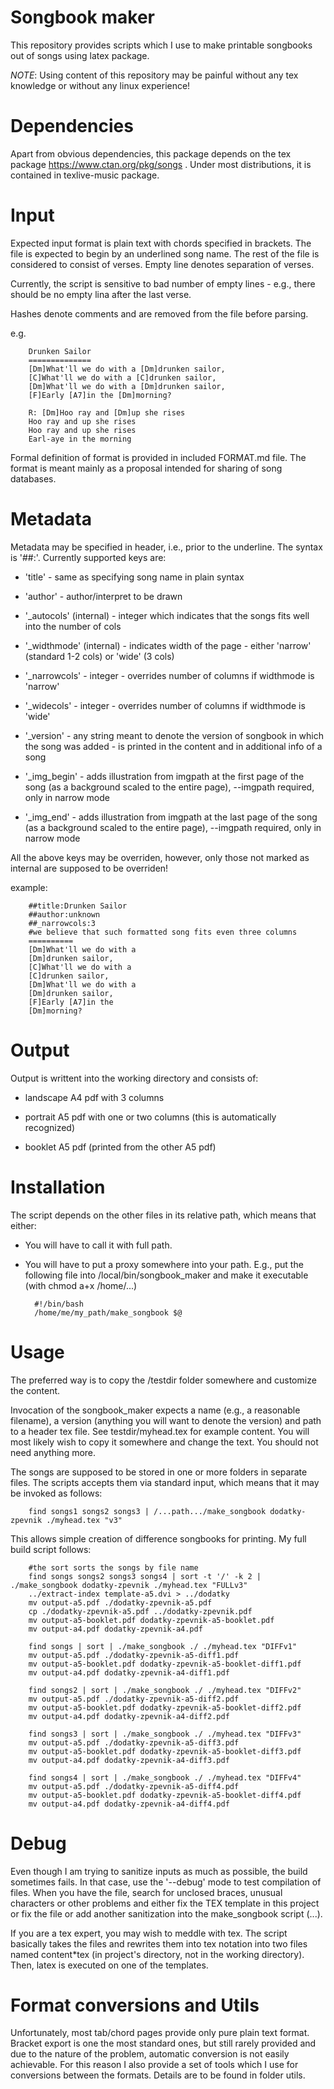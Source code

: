 Songbook maker
==============

This repository provides scripts which I use to make printable songbooks out of songs using latex package.

*NOTE*: Using content of this repository may be painful without any tex knowledge or without any linux experience!

Dependencies
============
Apart from obvious dependencies, this package depends on the tex package https://www.ctan.org/pkg/songs . Under most distributions, it is contained in texlive-music package.

Input
=====

Expected input format is plain text with chords specified in brackets. The file is expected to begin by an underlined song name. The rest of the file is considered to consist of verses. Empty line denotes separation of verses.

Currently, the script is sensitive to bad number of empty lines - e.g., there should be no empty lina after the last verse.

Hashes denote comments and are removed from the file before parsing.

e.g.

        Drunken Sailor
        ==============
        [Dm]What'll we do with a [Dm]drunken sailor,
        [C]What'll we do with a [C]drunken sailor,
        [Dm]What'll we do with a [Dm]drunken sailor,
        [F]Early [A7]in the [Dm]morning?

        R: [Dm]Hoo ray and [Dm]up she rises
        Hoo ray and up she rises
        Hoo ray and up she rises
        Earl-aye in the morning

Formal definition of format is provided in included FORMAT.md file. The format is meant mainly as a proposal intended for sharing of song databases.

Metadata
========
Metadata may be specified in header, i.e., prior to the underline. The syntax is '##<key>:<value>'. Currently supported keys are:

* 'title' - same as specifying song name in plain syntax

* 'author' - author/interpret to be drawn

* '_autocols' (internal) - integer which indicates that the songs fits well into the number of cols 

* '_widthmode' (internal) - indicates width of the page - either 'narrow' (standard 1-2 cols) or 'wide' (3 cols)

* '_narrowcols' - integer - overrides number of columns if widthmode is 'narrow'

* '_widecols' - integer - overrides number of columns if widthmode is 'wide'

* '_version' - any string meant to denote the version of songbook in which the song was added - is printed in the content and in additional info of a song

* '_img_begin' - adds illustration from imgpath at the first page of the song (as a background scaled to the entire page), --imgpath required, only in narrow mode

* '_img_end' - adds illustration from imgpath at the last page of the song (as a background scaled to the entire page), --imgpath required, only in narrow mode

All the above keys may be overriden, however, only those not marked as internal are supposed to be overriden!

example:

        ##title:Drunken Sailor
        ##author:unknown
        ##_narrowcols:3
        #we believe that such formatted song fits even three columns 
        ==========
        [Dm]What'll we do with a 
        [Dm]drunken sailor,
        [C]What'll we do with a 
        [C]drunken sailor,
        [Dm]What'll we do with a 
        [Dm]drunken sailor,
        [F]Early [A7]in the 
        [Dm]morning?

Output
======
Output is writtent into the working directory and consists of:

* landscape A4 pdf with 3 columns

* portrait A5 pdf with one or two columns (this is automatically recognized) 

* booklet A5 pdf (printed from the other A5 pdf)

Installation
============
The script depends on the other files in its relative path, which means that either:

* You will have to call it with full path.

* You will have to put a proxy somewhere into your path. E.g., put the following file into /local/bin/songbook_maker and make it executable (with chmod a+x /home/...)

        #!/bin/bash
        /home/me/my_path/make_songbook $@

Usage 
=====
The preferred way is to copy the <repository root>/testdir folder somewhere and customize the content.

Invocation of the songbook_maker expects a name (e.g., a reasonable filename), a version (anything you will want to denote the version) and path to a header tex file. See testdir/myhead.tex for example content. You will most likely wish to copy it somewhere and change the text. You should not need anything more.

The songs are supposed to be stored in one or more folders in separate files. The scripts accepts them via standard input, which means that it may be invoked as follows:
        
        find songs1 songs2 songs3 | /...path.../make_songbook dodatky-zpevnik ./myhead.tex "v3"

This allows simple creation of difference songbooks for printing. My full build script follows:

        #the sort sorts the songs by file name
        find songs songs2 songs3 songs4 | sort -t '/' -k 2 | ./make_songbook dodatky-zpevnik ./myhead.tex "FULLv3"
        ../extract-index template-a5.dvi > ../dodatky
        mv output-a5.pdf ./dodatky-zpevnik-a5.pdf
        cp ./dodatky-zpevnik-a5.pdf ../dodatky-zpevnik.pdf
        mv output-a5-booklet.pdf dodatky-zpevnik-a5-booklet.pdf
        mv output-a4.pdf dodatky-zpevnik-a4.pdf

        find songs | sort | ./make_songbook ./ ./myhead.tex "DIFFv1"
        mv output-a5.pdf ./dodatky-zpevnik-a5-diff1.pdf
        mv output-a5-booklet.pdf dodatky-zpevnik-a5-booklet-diff1.pdf
        mv output-a4.pdf dodatky-zpevnik-a4-diff1.pdf

        find songs2 | sort | ./make_songbook ./ ./myhead.tex "DIFFv2"
        mv output-a5.pdf ./dodatky-zpevnik-a5-diff2.pdf
        mv output-a5-booklet.pdf dodatky-zpevnik-a5-booklet-diff2.pdf
        mv output-a4.pdf dodatky-zpevnik-a4-diff2.pdf

        find songs3 | sort | ./make_songbook ./ ./myhead.tex "DIFFv3"
        mv output-a5.pdf ./dodatky-zpevnik-a5-diff3.pdf
        mv output-a5-booklet.pdf dodatky-zpevnik-a5-booklet-diff3.pdf
        mv output-a4.pdf dodatky-zpevnik-a4-diff3.pdf

        find songs4 | sort | ./make_songbook ./ ./myhead.tex "DIFFv4"
        mv output-a5.pdf ./dodatky-zpevnik-a5-diff4.pdf
        mv output-a5-booklet.pdf dodatky-zpevnik-a5-booklet-diff4.pdf
        mv output-a4.pdf dodatky-zpevnik-a4-diff4.pdf

Debug
=====
Even though I am trying to sanitize inputs as much as possible, the build sometimes fails. In that case, use the '--debug' mode to test compilation of files. When you have the file, search for unclosed braces, unusual characters or other problems and either fix the TEX template in this project or fix the file or add another sanitization into the make_songbook script (...). 

If you are a tex expert, you may wish to meddle with tex. The script basically takes the files and rewrites them into tex notation into two files named content*tex (in project's directory, not in the working directory). Then, latex is executed on one of the templates.

Format conversions and Utils
============================
Unfortunately, most tab/chord pages provide only pure plain text format. Bracket export is one the most standard ones, but still rarely provided and due to the nature of the problem, automatic conversion is not easily achievable. For this reason I also provide a set of tools which I use for conversions between the formats. Details are to be found in folder utils.






